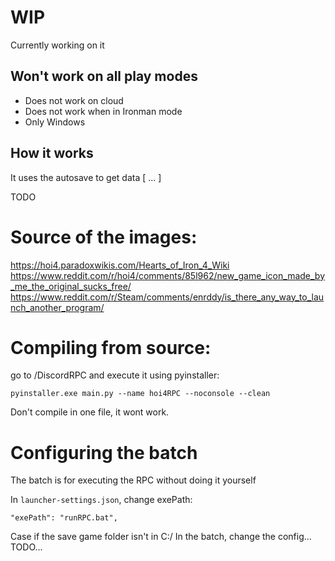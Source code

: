 # WIP
Currently working on it

## Won't work on all play modes

- Does not work on cloud
- Does not work when in Ironman mode
- Only Windows

## How it works

It uses the autosave to get data [ ... ]

TODO


# Source of the images:

https://hoi4.paradoxwikis.com/Hearts_of_Iron_4_Wiki
https://www.reddit.com/r/hoi4/comments/85l962/new_game_icon_made_by_me_the_original_sucks_free/
https://www.reddit.com/r/Steam/comments/enrddy/is_there_any_way_to_launch_another_program/

# Compiling from source:
go to /DiscordRPC and execute it using pyinstaller:

```pyinstaller.exe main.py --name hoi4RPC --noconsole --clean```

Don't compile in one file, it wont work.

# Configuring the batch

The batch is for executing the RPC without doing it yourself

In `launcher-settings.json`, change exePath:

`"exePath": "runRPC.bat",`

Case if the save game folder isn't in C:/
In the batch, change the config...
TODO...